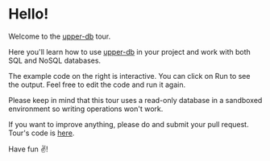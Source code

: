 # Hello!

Welcome to the [upper-db][1] tour.

Here you'll learn how to use [upper-db][1] in your project and work with both SQL and NoSQL databases.

The example code on the right is interactive. You can click on Run to
see the output. Feel free to edit the code and run it again.

Please keep in mind that this tour uses a read-only database in a sandboxed
environment so writing operations won't work.

If you want to improve anything, please do and submit your pull request. Tour's
code is [here](https://github.com/upper/db-tour).

Have fun ✌️!

[1]: https://upper.io/db.v3
